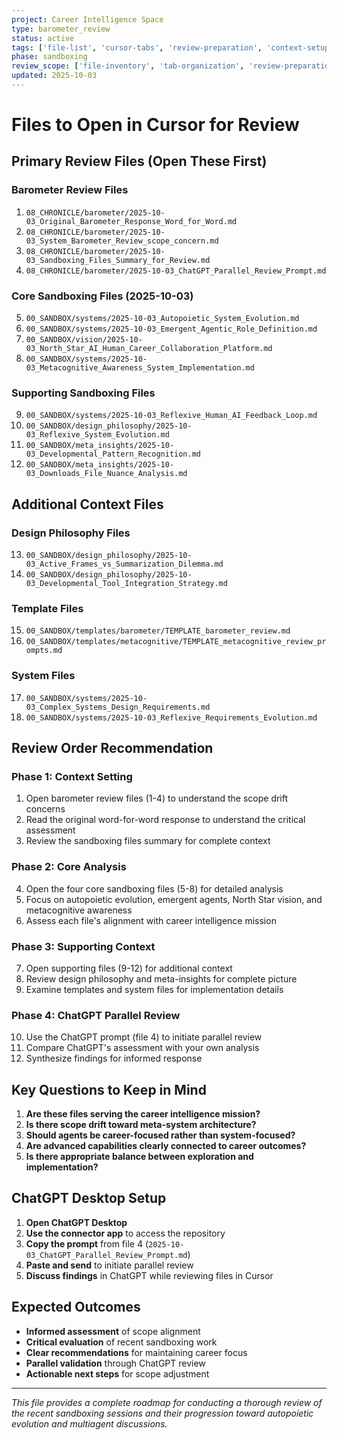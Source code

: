```yaml
---
project: Career Intelligence Space
type: barometer_review
status: active
tags: ['file-list', 'cursor-tabs', 'review-preparation', 'context-setup']
phase: sandboxing
review_scope: ['file-inventory', 'tab-organization', 'review-preparation']
updated: 2025-10-03
---
```


# Files to Open in Cursor for Review

## Primary Review Files (Open These First)

### **Barometer Review Files**
1. `08_CHRONICLE/barometer/2025-10-03_Original_Barometer_Response_Word_for_Word.md`
2. `08_CHRONICLE/barometer/2025-10-03_System_Barometer_Review_scope_concern.md`
3. `08_CHRONICLE/barometer/2025-10-03_Sandboxing_Files_Summary_for_Review.md`
4. `08_CHRONICLE/barometer/2025-10-03_ChatGPT_Parallel_Review_Prompt.md`

### **Core Sandboxing Files (2025-10-03)**
5. `00_SANDBOX/systems/2025-10-03_Autopoietic_System_Evolution.md`
6. `00_SANDBOX/systems/2025-10-03_Emergent_Agentic_Role_Definition.md`
7. `00_SANDBOX/vision/2025-10-03_North_Star_AI_Human_Career_Collaboration_Platform.md`
8. `00_SANDBOX/systems/2025-10-03_Metacognitive_Awareness_System_Implementation.md`

### **Supporting Sandboxing Files**
9. `00_SANDBOX/systems/2025-10-03_Reflexive_Human_AI_Feedback_Loop.md`
10. `00_SANDBOX/design_philosophy/2025-10-03_Reflexive_System_Evolution.md`
11. `00_SANDBOX/meta_insights/2025-10-03_Developmental_Pattern_Recognition.md`
12. `00_SANDBOX/meta_insights/2025-10-03_Downloads_File_Nuance_Analysis.md`

## Additional Context Files

### **Design Philosophy Files**
13. `00_SANDBOX/design_philosophy/2025-10-03_Active_Frames_vs_Summarization_Dilemma.md`
14. `00_SANDBOX/design_philosophy/2025-10-03_Developmental_Tool_Integration_Strategy.md`

### **Template Files**
15. `00_SANDBOX/templates/barometer/TEMPLATE_barometer_review.md`
16. `00_SANDBOX/templates/metacognitive/TEMPLATE_metacognitive_review_prompts.md`

### **System Files**
17. `00_SANDBOX/systems/2025-10-03_Complex_Systems_Design_Requirements.md`
18. `00_SANDBOX/systems/2025-10-03_Reflexive_Requirements_Evolution.md`

## Review Order Recommendation

### **Phase 1: Context Setting**
1. Open barometer review files (1-4) to understand the scope drift concerns
2. Read the original word-for-word response to understand the critical assessment
3. Review the sandboxing files summary for complete context

### **Phase 2: Core Analysis**
4. Open the four core sandboxing files (5-8) for detailed analysis
5. Focus on autopoietic evolution, emergent agents, North Star vision, and metacognitive awareness
6. Assess each file's alignment with career intelligence mission

### **Phase 3: Supporting Context**
7. Open supporting files (9-12) for additional context
8. Review design philosophy and meta-insights for complete picture
9. Examine templates and system files for implementation details

### **Phase 4: ChatGPT Parallel Review**
10. Use the ChatGPT prompt (file 4) to initiate parallel review
11. Compare ChatGPT's assessment with your own analysis
12. Synthesize findings for informed response

## Key Questions to Keep in Mind

1. **Are these files serving the career intelligence mission?**
2. **Is there scope drift toward meta-system architecture?**
3. **Should agents be career-focused rather than system-focused?**
4. **Are advanced capabilities clearly connected to career outcomes?**
5. **Is there appropriate balance between exploration and implementation?**

## ChatGPT Desktop Setup

1. **Open ChatGPT Desktop**
2. **Use the connector app** to access the repository
3. **Copy the prompt** from file 4 (`2025-10-03_ChatGPT_Parallel_Review_Prompt.md`)
4. **Paste and send** to initiate parallel review
5. **Discuss findings** in ChatGPT while reviewing files in Cursor

## Expected Outcomes

- **Informed assessment** of scope alignment
- **Critical evaluation** of recent sandboxing work
- **Clear recommendations** for maintaining career focus
- **Parallel validation** through ChatGPT review
- **Actionable next steps** for scope adjustment

---

*This file provides a complete roadmap for conducting a thorough review of the recent sandboxing sessions and their progression toward autopoietic evolution and multiagent discussions.*

